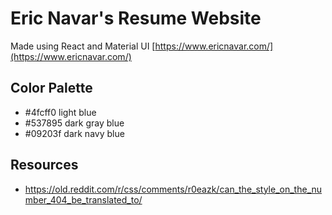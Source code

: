 ﻿# Eric Navar's Resume Website
Made using React and Material UI
[https://www.ericnavar.com/](https://www.ericnavar.com/)

## Color Palette

- #4fcff0 light blue
- #537895 dark gray blue
- #09203f dark navy blue

## Resources
- https://old.reddit.com/r/css/comments/r0eazk/can_the_style_on_the_number_404_be_translated_to/

